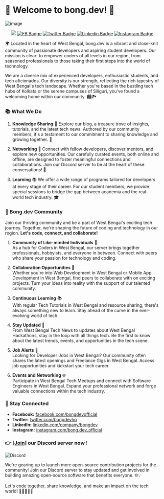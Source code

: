 # 👋 Welcome to bong.dev! 🚀

![image](https://i.ibb.co/chXD5yy/Bongdev-Facebook-cover.png)

<div align="center">

![](https://komarev.com/ghpvc/?username=bongdevhq&style=flat-square&base=156)
[![FB Badge](https://img.shields.io/badge/-bongdevofficial-darkblue?style=flat-square&logo=Facebook&logoColor=white&link=https://facebook.com/bongdevofficial)](https://facebook.com/bongdevofficial)
[![Twitter Badge](https://img.shields.io/badge/-bongdevhq-white?style=flat-square&logo=x&logoColor=black&link=https://twitter.com/bongdevhq)](https://twitter.com/bongdevhq)
[![Linkedin Badge](https://img.shields.io/badge/-bongdev-blue?style=flat-square&logo=Linkedin&logoColor=white&link=https://www.linkedin.com/company/bongdev)](https://www.linkedin.com/company/bongdev)
[![Instagram Badge](https://img.shields.io/badge/-bong.dev_official-red?style=flat-square&logo=Instagram&logoColor=white&link=https://instagram.com/bong.dev_official)](https://instagram.com/bong.dev_official)

</div>


🌍 Located in the heart of West Bengal, bong.dev is a vibrant and close-knit community of passionate developers and aspiring student developers. Our mission is clear: to empower coders of all levels in our region, from seasoned professionals to those taking their first steps into the world of technology. 

We are a diverse mix of experienced developers, enthusiastic students, and tech aficionados. Our diversity is our strength, reflecting the rich tapestry of West Bengal's tech landscape. Whether you're based in the bustling tech hubs of Kolkata or the serene campuses of Siliguri, you've found a welcoming home within our community. 🏙️🏞️

<h3>📚 What We Do</h3>

1. **Knowledge Sharing** 📖
   Explore our blog, a treasure trove of insights, tutorials, and the latest tech news. Authored by our community members, it's a testament to our commitment to sharing knowledge and growing together. 🧠

2. **Networking** 🤝
   Connect with fellow developers, discover mentors, and explore new opportunities. Our carefully curated events, both online and offline, are designed to foster meaningful connections and collaborations. Join our Discord server to be at the heart of these conversations! 💬

3. **Learning** 📚
   We offer a wide range of programs tailored for developers at every stage of their career. For our student members, we provide special sessions to bridge the gap between academia and the real-world tech industry. 🎓


<h3>🤝 Bong.dev Community</h3>
Join our thriving community and be a part of West Bengal's exciting tech journey. Together, we're shaping the future of coding and technology in our region. <strong>Let's code, connect, and collaborate! </strong>

1. **Community of Like-minded Individuals** 👥<br>
As a hub for Coders in West Bengal, our server brings together professionals, hobbyists, and everyone in between. Connect with peers who share your passion for technology and coding. 

2. **Collaboration Opportunities** 🤖<br>
Whether you're into Web Development in West Bengal or Mobile App Development in West Bengal, find peers to collaborate with on exciting projects. Turn your ideas into reality with the support of our talented community. 

3. **Continuous Learning** 📚<br>
With regular Tech Tutorials in West Bengal and resource sharing, there's always something new to learn. Stay ahead of the curve in the ever-evolving world of tech. 

4. **Stay Updated** 📰<br>
From West Bengal Tech News to updates about West Bengal Hackathons, stay in the loop with all things tech. Be the first to know about the latest trends, events, and opportunities in the tech scene. 

5. **Job Alerts** 💼<br>
Looking for Developer Jobs in West Bengal? Our community often shares the latest openings and Freelance Gigs in West Bengal. Access job opportunities and kickstart your tech career. 

6. **Events and Networking** 🌐<br>
Participate in West Bengal Tech Meetups and connect with Software Engineers in West Bengal. Expand your professional network and forge valuable connections within the tech industry. 



<h3>📢 Stay Connected</h3>

- **Facebook:** [facebook.com/bongdevofficial](https://facebook.com/bongdevofficial) 
- **Twitter:** [twitter.com/bongdevhq](https://twitter.com/bongdevhq) 
- **LinkedIn:** [linkedin.com/company/bongdev](https://www.linkedin.com/company/bongdev) 
- **Instagram:** [instagram.com/bong.dev_official](https://instagram.com/bong.dev_official) 


<h3>👉 <a href="https://discord.gg/GUs8hqa94K" target="blank_">[Join]</a> our Discord server now !</h3>

<img alt="Discord" src="https://img.shields.io/discord/1043346794286948373?logo=discord&label=Meet%20the%20fellow%20members&labelColor=white&link=https%3A%2F%2Fdiscord.gg%2FZ2bbRXwPxK">

We're gearing up to launch more open-source contribution projects for the community! Join our Discord server to stay updated and get involved in building amazing open-source software that benefits everyone. 🌐💡
<br><br>
Let's code together, share knowledge, and make an impact on the tech world! 🚀👨‍💻👩‍💻

